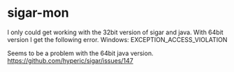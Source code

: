# sigar-mon

I only could get working with the 32bit version of sigar and java.
With 64bit version I get the following error.
Windows: EXCEPTION_ACCESS_VIOLATION

Seems to be a problem with the 64bit java version.
https://github.com/hyperic/sigar/issues/147